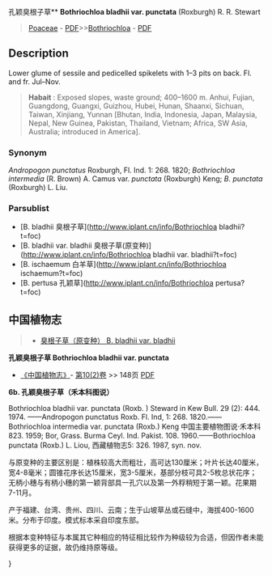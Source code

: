 孔颖臭根子草** **Bothriochloa bladhii var. punctata** (Roxburgh) R. R. Stewart

> [Poaceae](http://www.iplant.cn/info/Poaceae?t=foc) - [PDF](http://www.iplant.cn/foc/pdf/Poaceae.pdf)>>[Bothriochloa](http://www.iplant.cn/info/Bothriochloa?t=foc) - [PDF](http://www.iplant.cn/foc/pdf/Bothriochloa.pdf)

## Description

Lower glume of sessile and pedicelled spikelets with 1–3 pits on back. Fl. and fr. Jul–Nov.


> **Habait** : 
> Exposed slopes, waste ground; 400–1600 m. Anhui, Fujian, Guangdong, Guangxi, Guizhou, Hubei, Hunan, Shaanxi, Sichuan, Taiwan, Xinjiang, Yunnan [Bhutan, India, Indonesia, Japan, Malaysia, Nepal, New Guinea, Pakistan, Thailand, Vietnam; Africa, SW Asia, Australia; introduced in America].

### Synonym
*Andropogon punctatus* Roxburgh, Fl. Ind. 1: 268. 1820; *Bothriochloa intermedia* (R. Brown) A. Camus var. *punctata* (Roxburgh) Keng; *B. punctata* (Roxburgh) L. Liu.

### Parsublist

* [B.  bladhii  臭根子草](http://www.iplant.cn/info/Bothriochloa bladhii?t=foc)
* [B.  bladhii var. bladhii  臭根子草(原变种)](http://www.iplant.cn/info/Bothriochloa bladhii var. bladhii?t=foc)
* [B.  ischaemum  白羊草](http://www.iplant.cn/info/Bothriochloa ischaemum?t=foc)
* [B.  pertusa  孔颖草](http://www.iplant.cn/info/Bothriochloa pertusa?t=foc)

## 中国植物志

> * [臭根子草（原变种）  B.  bladhii var. bladhii](Bothriochloa-bladhii-var-bladhii-臭根子草(原变种).md)


**孔颖臭根子草 Bothriochloa bladhii var. punctata**

* [《中国植物志》](http://www.iplant.cn/frps)- [第10(2)卷](http://www.iplant.cn/frps/vol/10(2)) >> 148页 [PDF](http://www.iplant.cn/frps/pdf/10(2)/148b.pdf)


**6b. 孔颖臭根子草（禾本科图说）**

Bothriochloa bladhii var. punctata (Roxb. ) Steward in Kew Bull. 29 (2): 444. 1974. ——Andropogon punctatus Roxb. Fl. Ind, 1: 268. 1820.——Bothriochloa intermedia var. punctata (Roxb.) Keng 中国主要植物图说·禾本科823. 1959; Bor, Grass. Burma Ceyl. Ind. Pakist. 108. 1960.——Bothriochloa punctata (Roxb.) L. Liou, 西藏植物志5: 326. 1987, syn. nov.

与原变种的主要区别是：植株较高大而粗壮，高可达130厘米；叶片长达40厘米，宽4-8毫米；圆锥花序长达15厘米，宽3-5厘米，基部分枝可具2-5枚总状花序；无柄小穗与有柄小穗的第一颖背部具一孔穴以及第一外稃稍短于第一颖。花果期7-11月。

产于福建、台湾、贵州、四川、云南；生于山坡草丛或石缝中，海拔400-1600米。分布于印度。模式标本采自印度东部。

根据本变种特征与本属其它种相应的特征相比较作为种级较为合适，但因作者未能获得更多的证据，故仍维持原等级。

}